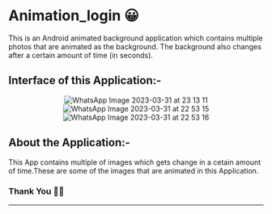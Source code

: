 # Animation_login 😀
This is an Android animated background application which contains multiple photos that are animated as the background. 
The background also changes after a certain amount of time (in seconds). 

## Interface of this Application:-
<div align = "center">

![WhatsApp Image 2023-03-31 at 23 13 11](https://user-images.githubusercontent.com/117991037/229197798-6dbe20f0-876a-46a5-8bb5-8d2fae24f914.jpg)
![WhatsApp Image 2023-03-31 at 22 53 15](https://user-images.githubusercontent.com/117991037/229198289-15ec29b0-ca01-4ddb-91bd-7cd870242110.jpg)
![WhatsApp Image 2023-03-31 at 22 53 16](https://user-images.githubusercontent.com/117991037/229198471-cfe836c6-4b45-495d-89eb-d0f5727de6a4.jpg)

</div>

## About the Application:-

<p> This App contains multiple of images which gets change in a cetain amount of time.These are some of the images that are animated in this Application.</p>

###  Thank You 🫶💕
**********************************************************************************
